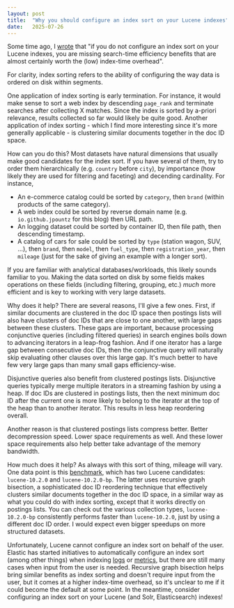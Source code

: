 ```yaml
---
layout: post
title:  "Why you should configure an index sort on your Lucene indexes"
date:   2025-07-26
---
```


Some time ago, I [wrote](https://x.com/jpountz/status/1907454969877291035) that "if you do not configure an index sort on your Lucene indexes, you are missing search-time efficiency benefits that are almost certainly worth the (low) index-time overhead".

For clarity, index sorting refers to the ability of configuring the way data is ordered on disk within segments.

One application of index sorting is early termination. For instance, it would make sense to sort a web index by descending `page_rank` and terminate searches after collecting X matches. Since the index is sorted by a-priori relevance, results collected so far would likely be quite good. Another application of index sorting - which I find more interesting since it's more generally applicable - is clustering similar documents together in the doc ID space.

How can you do this? Most datasets have natural dimensions that usually make good candidates for the index sort. If you have several of them, try to order them hierarchically (e.g. `country` before `city`), by importance (how likely they are used for filtering and faceting) and decending cardinality. For instance,
 - An e-commerce catalog could be sorted by `category`, then `brand` (within products of the same category).
 - A web index could be sorted by reverse domain name (e.g. `io.github.jpountz` for this blog) then URL path.
 - An logging dataset could be sorted by container ID, then file path, then descending timestamp.
 - A catalog of cars for sale could be sorted by  `type` (station wagon, SUV, ...), then `brand`, then `model`, then `fuel_type`, then `registration_year`, then `mileage` (just for the sake of giving an example with a longer sort).

If you are familiar with analytical databases/workloads, this likely sounds familiar to you. Making the data sorted on disk by some fields makes operations on these fields (including filtering, grouping, etc.) _much_ more efficient and is key to working with very large datasets.

Why does it help? There are several reasons, I'll give a few ones. First, if similar documents are clustered in the doc ID space then postings lists will also have clusters of doc IDs that are close to one another, with large gaps between these clusters. These gaps are important, because processing conjunctive queries (including filtered queries) in search engines boils down to advancing iterators in a leap-frog fashion. And if one iterator has a large gap between consecutive doc IDs, then the conjunctive query will naturally skip evaluating other clauses over this large gap. It's much better to have few very large gaps than many small gaps efficiency-wise.

Disjunctive queries also benefit from clustered postings lists. Disjunctive queries typically merge multiple iterators in a streaming fashion by using a heap. If doc IDs are clustered in postings lists, then the next minimum doc ID after the current one is more likely to belong to the iterator at the top of the heap than to another iterator. This results in less heap reordering overall. 

Another reason is that clustered postings lists compress better. Better decompression speed. Lower space requirements as well. And these lower space requirements also help better take advantage of the memory bandwidth.

How much does it help? As always with this sort of thing, mileage will vary. One data point is this [benchmark](https://tantivy-search.github.io/bench/), which has two Lucene candidates: `lucene-10.2.0` and `lucene-10.2.0-bp`. The latter uses recursive graph bisection, a sophisticated doc ID reordering technique that effectively clusters similar documents together in the doc ID space, in a similar way as what you could do with index sorting, except that it works directly on postings lists. You can check out the various collection types, `lucene-10.2.0-bp` consistently performs faster than `lucene-10.2.0`, just by using a different doc ID order. I would expect even bigger speedups on more structured datasets.

Unfortunately, Lucene cannot configure an index sort on behalf of the user. Elastic has started initiatives to automatically configure an index sort (among other things) when indexing [logs](https://www.elastic.co/search-labs/blog/elasticsearch-logsdb-index-mode) or [metrics](https://www.elastic.co/docs/manage-data/data-store/data-streams/time-series-data-stream-tsds), but there are still many cases when input from the user is needed. Recursive graph bisection helps bring similar
benefits as index sorting and doesn't require input from the user, but it comes at a higher index-time overhead, so it's unclear to me if it could become the default at some point. In the meantime, consider configuring an index sort on your Lucene (and Solr, Elasticsearch) indexes!
